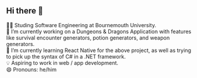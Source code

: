 ## Hi there 👋

🧑‍🎓 Studing Software Engineering at Bournemouth University. <br>
🔭 I’m currently working on a Dungeons & Dragons Application with features like survival encounter generators, potion generators, and weapon generators. <br>
🌱 I’m currently learning React Native for the above project, as well as trying to pick up the syntax of C# in a .NET framework. <br>
💡 Aspiring to work in web / app development. <br>
😄 Pronouns: he/him <br>

